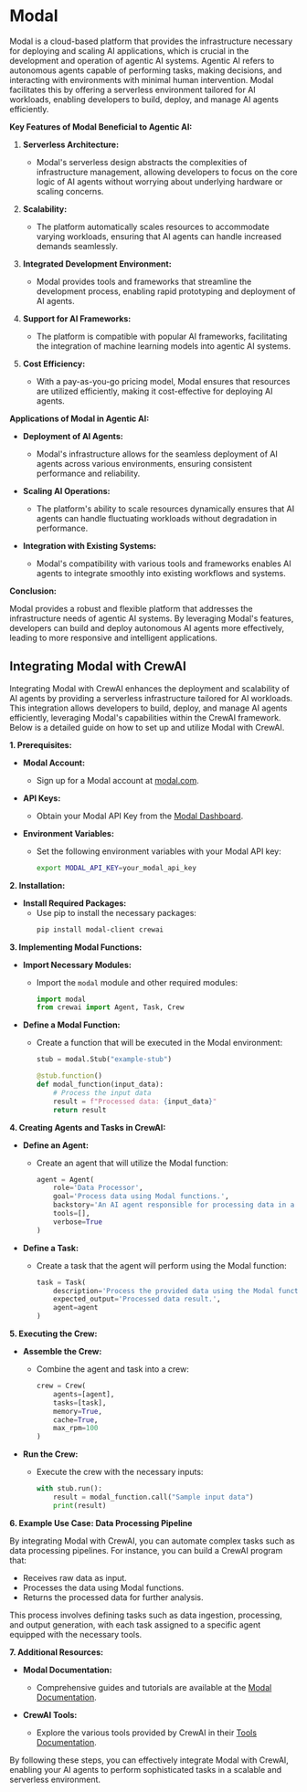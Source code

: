 # Modal

Modal is a cloud-based platform that provides the infrastructure necessary for deploying and scaling AI applications, which is crucial in the development and operation of agentic AI systems. Agentic AI refers to autonomous agents capable of performing tasks, making decisions, and interacting with environments with minimal human intervention. Modal facilitates this by offering a serverless environment tailored for AI workloads, enabling developers to build, deploy, and manage AI agents efficiently.

**Key Features of Modal Beneficial to Agentic AI:**

1. **Serverless Architecture:**
   - Modal's serverless design abstracts the complexities of infrastructure management, allowing developers to focus on the core logic of AI agents without worrying about underlying hardware or scaling concerns.

2. **Scalability:**
   - The platform automatically scales resources to accommodate varying workloads, ensuring that AI agents can handle increased demands seamlessly.

3. **Integrated Development Environment:**
   - Modal provides tools and frameworks that streamline the development process, enabling rapid prototyping and deployment of AI agents.

4. **Support for AI Frameworks:**
   - The platform is compatible with popular AI frameworks, facilitating the integration of machine learning models into agentic AI systems.

5. **Cost Efficiency:**
   - With a pay-as-you-go pricing model, Modal ensures that resources are utilized efficiently, making it cost-effective for deploying AI agents.

**Applications of Modal in Agentic AI:**

- **Deployment of AI Agents:**
  - Modal's infrastructure allows for the seamless deployment of AI agents across various environments, ensuring consistent performance and reliability.

- **Scaling AI Operations:**
  - The platform's ability to scale resources dynamically ensures that AI agents can handle fluctuating workloads without degradation in performance.

- **Integration with Existing Systems:**
  - Modal's compatibility with various tools and frameworks enables AI agents to integrate smoothly into existing workflows and systems.

**Conclusion:**

Modal provides a robust and flexible platform that addresses the infrastructure needs of agentic AI systems. By leveraging Modal's features, developers can build and deploy autonomous AI agents more effectively, leading to more responsive and intelligent applications. 

## Integrating Modal with CrewAI

Integrating Modal with CrewAI enhances the deployment and scalability of AI agents by providing a serverless infrastructure tailored for AI workloads. This integration allows developers to build, deploy, and manage AI agents efficiently, leveraging Modal's capabilities within the CrewAI framework. Below is a detailed guide on how to set up and utilize Modal with CrewAI.

**1. Prerequisites:**

- **Modal Account:**
  - Sign up for a Modal account at [modal.com](https://modal.com/).

- **API Keys:**
  - Obtain your Modal API Key from the [Modal Dashboard](https://modal.com/dashboard).

- **Environment Variables:**
  - Set the following environment variables with your Modal API key:
    ```bash
    export MODAL_API_KEY=your_modal_api_key
    ```

**2. Installation:**

- **Install Required Packages:**
  - Use pip to install the necessary packages:
    ```bash
    pip install modal-client crewai
    ```

**3. Implementing Modal Functions:**

- **Import Necessary Modules:**
  - Import the `modal` module and other required modules:
    ```python
    import modal
    from crewai import Agent, Task, Crew
    ```

- **Define a Modal Function:**
  - Create a function that will be executed in the Modal environment:
    ```python
    stub = modal.Stub("example-stub")

    @stub.function()
    def modal_function(input_data):
        # Process the input data
        result = f"Processed data: {input_data}"
        return result
    ```

**4. Creating Agents and Tasks in CrewAI:**

- **Define an Agent:**
  - Create an agent that will utilize the Modal function:
    ```python
    agent = Agent(
        role='Data Processor',
        goal='Process data using Modal functions.',
        backstory='An AI agent responsible for processing data in a serverless environment.',
        tools=[],
        verbose=True
    )
    ```

- **Define a Task:**
  - Create a task that the agent will perform using the Modal function:
    ```python
    task = Task(
        description='Process the provided data using the Modal function.',
        expected_output='Processed data result.',
        agent=agent
    )
    ```

**5. Executing the Crew:**

- **Assemble the Crew:**
  - Combine the agent and task into a crew:
    ```python
    crew = Crew(
        agents=[agent],
        tasks=[task],
        memory=True,
        cache=True,
        max_rpm=100
    )
    ```

- **Run the Crew:**
  - Execute the crew with the necessary inputs:
    ```python
    with stub.run():
        result = modal_function.call("Sample input data")
        print(result)
    ```

**6. Example Use Case: Data Processing Pipeline**

By integrating Modal with CrewAI, you can automate complex tasks such as data processing pipelines. For instance, you can build a CrewAI program that:

- Receives raw data as input.
- Processes the data using Modal functions.
- Returns the processed data for further analysis.

This process involves defining tasks such as data ingestion, processing, and output generation, with each task assigned to a specific agent equipped with the necessary tools.

**7. Additional Resources:**

- **Modal Documentation:**
  - Comprehensive guides and tutorials are available at the [Modal Documentation](https://modal.com/docs/).

- **CrewAI Tools:**
  - Explore the various tools provided by CrewAI in their [Tools Documentation](https://docs.crewai.com/concepts/tools).

By following these steps, you can effectively integrate Modal with CrewAI, enabling your AI agents to perform sophisticated tasks in a scalable and serverless environment. 